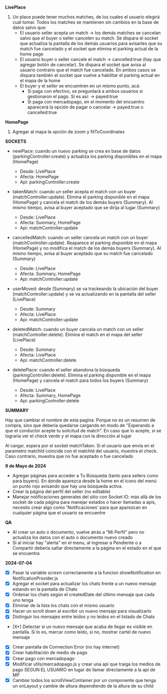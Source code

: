 **LivePlace**

1) Un place puede tener muchos matches, de los cuales el usuario elegirá cuál tomar. Todos los matches se mantienen sin cambios en la base de datos salvo que:
    - El usuario seller acepta un match -> los demás matches se cancelan salvo que el buyer o seller cancelen su match. Se dispara el socket que actualiza la pantalla de los demás usuarios para avisarles que su match fue cancelado y el socket que elimina el parking actual de la home page
    - El usuario buyer o seller cancele el match -> cancelled:true (hay que agregar botón de cancelar). Se dispara el socket que avisa al usuario contrario que el match fue cancelado. En ambos casos se dispara también el socket que vuelve a habilitar el parking actual en el mapa de la home
    - El buyer y el seller se encuentren en un mismo punto, acá:
        - Si paga con efectivo, se preguntará a ambos usuarios si gestionaron el pago. Si es así: -> payed:true
        - Si paga con mercadopago, en el momento del encuentro aparecerá la opción de pagar o cancelar -> payed:true o cancelled:true

**HomePage**

1) Agregar al mapa la opción de zoom y fitToCoordinates


**SOCKETS**

- newPlace: cuando un nuevo parking se crea en base de datos (parkingController:create) y actualiza los parking disponibles en el mapa (HomePage)
    - Desde: LivePlace
    - Afecta: HomePage
    - Api: parkingController:create

- takenMatch: cuando un seller acepta el match con un buyer (matchController:update). Elimina el parking disponible en el mapa (HomePage) y cancela el match de los demás buyers (Summary). Al mismo tiempo, avisa al buyer aceptado que se dirija al lugar (Summary)
    - Desde: LivePlace
    - Afecta: Summary, HomePage
    - Api: matchController:update

- cancelledMatch: cuando un seller cancela un match con un buyer (matchController:update). Reaparece el parking disponible en el mapa (HomePage) y no modifica el match de los demás buyers (Summary). Al mismo tiempo, avisa al buyer aceptado que su match fue cancelado (Summary)
    - Desde: LivePlace
    - Afecta: Summary, HomePage
    - Api: matchController:update

- userMoved: desde (Summary) se va trackeando la ubicación del buyer (matchController:update) y se va actualizando en la pantalla del seller (LivePlace)
    - Desde: Summary
    - Afecta: LivePlace
    - Api: matchController:update

- deletedMatch: cuando un buyer cancela un match con un seller (matchController:delete). Elimina el match en el mapa del seller (LivePlace)
    - Desde: Summary
    - Afecta: LivePlace
    - Api: matchController:delete

- deletePlace: cuando el seller abandona la búsqueda (parkingController:delete). Elimina el parking disponible en el mapa (HomePage) y cancela el match para todos los buyers (Summary)
    - Desde: LivePlace
    - Afecta: Summary, HomePage
    - Api: parkingController:delete

**SUMMARY**

Hay que cambiar el nombre de esta pagina. Porque no es un resumen de compra, sino que debería quedarse cargando en modo de "Esperando a que el conductor acepte tu solicitud de match". En caso que lo acepte, si se lograría ver el check verde y el mapa con la dirección al lugar

Al cargar, espera por el socket matchTaken. Si el usuario que envía en el parametro matchId coincide con el matchId del usuario, muestra el check. Caso contrario, muestra que no fue aceptado o fue cancelado

**9 de Mayo de 2024**

- Agregar páginas para acceder a Tu Búsqueda (tanto para sellers como para buyers). En donde aparezca desde la home en el ícono del menú un punto rojo avisando que hay una búsqueda activa.
- Crear la página del perfil del seller (no editable)
- Manejar notificaciones generales del sitio con Socket IO: más allá de los socket de cada página para manejar estados o hacer llamadas a apis, necesito crear algo como 'Notificaciones' para que aparezcan en cualquier página que el usuario se encuentre

**QA**

- Al crear un auto o documento, vuelve atrás a "Mi Perfil" pero no actualiza los datos con el auto o documento nuevo creado
- Si al iniciar hay "alerta" en el menu, al ingresar a Pendiente o a Compartir debería saltar directamente a la página en el estado en el que se encuentra

**2024-07-04**

- [X] Pasar la variable *screen* correctamente a la funcion showNotification en NotificationProvider.js
- [X] Agregar el socket para actualizar los chats frente a un nuevo mensaje estando en la pantalla de Chats
- [X] Ordenar los chats según el createdDate del último mensaje que cada uno tenga
- [X] Eliminar de la lista los chats con el mismo usuario
- [X] Hacer un scroll down al escribir un nuevo mensaje para visualizarlo
- [X] Distinguir los mensajes entre leidos y no leidos en el listado de Chats
- [X*] Detectar si un nuevo mensaje que acaba de llegar es visible en pantalla. Si lo es, marcar como leido, si no, mostrar cartel de nuevo mensaje
- [X] Crear pantalla de Connection Error (no hay internet)
- [X] Crear habilitación de medio de pago
- [X] Crear pago con mercadopago
- [X] Modificar utils/mercadopago.js y crear una api que traiga los medios de pago SEGUN EL USUARIO en lugar de llamar directamente a la api de MP
- [X] Cambiar todos los scrollViewContainer por un componente que tenga un onLayout y cambie de altura dependiendo de la altura de su child